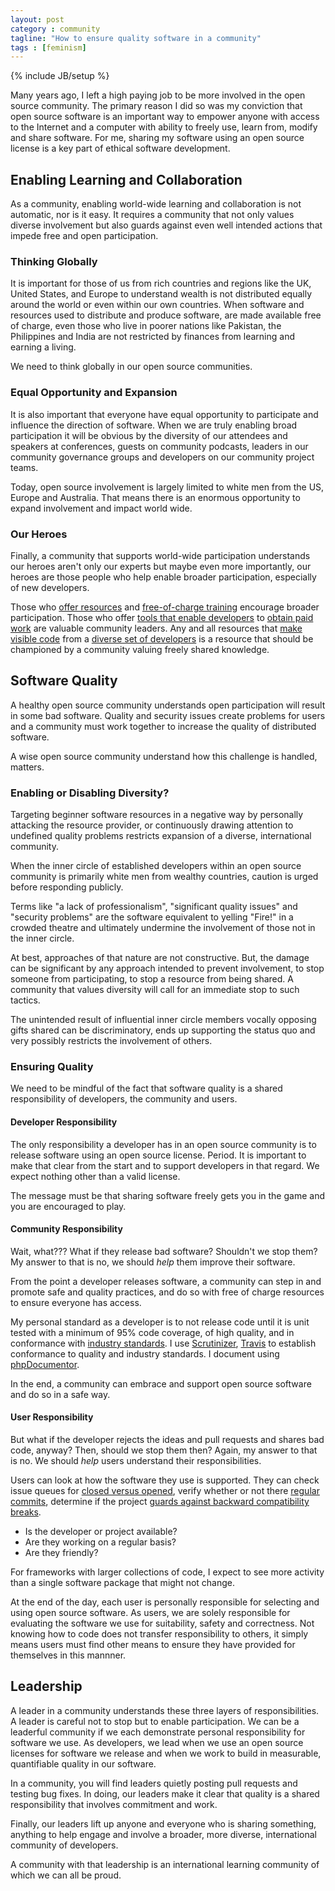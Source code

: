 ```yaml
---
layout: post
category : community
tagline: "How to ensure quality software in a community"
tags : [feminism]
---
```

{% include JB/setup %}

Many years ago, I left a high paying job to be more involved in the open source community.
The primary reason I did so was my conviction that open source software is an important way to empower anyone with access to the Internet and a computer with ability to freely use, learn from, modify and share software.
For me, sharing my software using an open source license is a key part of ethical software development.

## Enabling Learning and Collaboration

As a community, enabling world-wide learning and collaboration is not automatic, nor is it easy.
It requires a community that not only values diverse involvement but also guards against even well intended actions that impede free and open participation.

### Thinking Globally

It is important for those of us from rich countries and regions like the UK, United States, and Europe to understand wealth is not distributed equally around the world or even within our own countries.
When software and resources used to distribute and produce software, are made available free of charge, even those who live in poorer nations
like Pakistan, the Philippines and India are not restricted by finances from learning and earning a living.

We need to think globally in our open source communities.

### Equal Opportunity and Expansion

It is also important that everyone have equal opportunity to participate and influence the direction of software.
When we are truly enabling broad participation it will be obvious by the diversity of our attendees and speakers
at conferences, guests on community podcasts, leaders in our community governance groups and developers on our community project teams.

Today, open source involvement is largely limited to white men from the US, Europe and Australia.
That means there is an enormous opportunity to expand involvement and impact world wide.

### Our Heroes

Finally, a community that supports world-wide participation understands our heroes aren't only our experts
but maybe even more importantly, our heroes are those people who help enable broader participation, especially of new developers.

Those who [offer resources](https://github.com/) and [free-of-charge training](http://www.php-intro.com/) encourage broader participation.
Those who offer [tools that enable developers](http://www.phpclasses.org/professionals/) to [obtain paid work](https://larajobs.com/) are valuable community leaders.
Any and all resources that [make visible code](https://packagist.org/) from a [diverse set of developers](http://www.phpclasses.org/) is a resource
that should be championed by a community valuing freely shared knowledge.

## Software Quality

A healthy open source community understands open participation will result in some bad software.
Quality and security issues create problems for users and a community must work together to increase the quality of distributed software.

A wise open source community understand how this challenge is handled, matters.

### Enabling or Disabling Diversity?

Targeting beginner software resources in a negative way
by personally attacking the resource provider, or continuously drawing attention to undefined quality problems
restricts expansion of a diverse, international community.

When the inner circle of established developers within an open source community is primarily white men from wealthy countries,
caution is urged before responding publicly.

Terms like "a lack of professionalism",
"significant quality issues" and "security problems" are the software equivalent to yelling "Fire!" in a crowded theatre and
 ultimately undermine the involvement of those not in the inner circle.

At best, approaches of that nature are not constructive.
But, the damage can be significant by any approach intended to prevent involvement, to stop someone from participating,
 to stop a resource from being shared.
 A community that values diversity will call for an immediate stop to such tactics.

The unintended result of influential inner circle members vocally opposing gifts shared can be discriminatory,
ends up supporting the status quo and very possibly restricts the involvement of others.

### Ensuring Quality

We need to be mindful of the fact that software quality is a shared responsibility of developers, the community and users.

#### Developer Responsibility

The only responsibility a developer has in an open source community is to release software using an open source license.
Period. It is important to make that clear from the start and to support developers in that regard.
We expect nothing other than a valid license.

The message must be that sharing software freely gets you in the game and you are encouraged to play.

#### Community Responsibility

Wait, what??? What if they release bad software? Shouldn't we stop them? My answer to that is no, we should *help* them improve their software.

From the point a developer releases software, a community can step in and promote safe and quality practices,
 and do so with free of charge resources to ensure everyone has access.

My personal standard as a developer is to not release code until it is unit tested with a minimum of 95% code coverage,
of high quality, and in conformance with [industry standards](https://github.com/php-fig/fig-standards).
I use [Scrutinizer](https://scrutinizer-ci.com/g/Molajo/Molajito/), [Travis](https://travis-ci.org/Molajo/Molajito)
to establish conformance to quality and industry standards. I document using [phpDocumentor](http://www.phpdoc.org/).

In the end, a community can embrace and support open source software and do so in a safe way.

#### User Responsibility

But what if the developer rejects the ideas and pull requests and shares bad code, anyway? Then, should we stop them then? Again, my answer to that is no. We should *help* users understand their responsibilities.

Users can look at how the software they use is supported.
They can check issue queues for [closed versus opened](https://github.com/laravel/laravel/pulls),
verify whether or not there [regular commits](https://github.com/symfony/symfony/commits/master),
determine if the project [guards against backward compatibility breaks](https://github.com/zendframework/zf2/issues/6507).

* Is the developer or project available?
* Are they working on a regular basis?
* Are they friendly?

For frameworks with larger collections of code, I expect to see more activity than a single software package that might not change.

At the end of the day, each user is personally responsible for selecting and using open source software.
As users, we are solely responsible for evaluating the software we use for suitability, safety and correctness.
Not knowing how to code does not transfer responsibility to others, it simply means users must find other means to ensure they have provided for themselves in this mannner.

## Leadership

A leader in a community understands these three layers of responsibilities.
A leader is careful not to stop but to enable participation.
We can be a leaderful community if we each demonstrate personal responsibility for software we use.
As developers, we lead when we use an open source licenses for software we release and when we work to build in measurable, quantifiable quality
in our software.

In a community, you will find leaders quietly posting pull requests and testing bug fixes.
In doing, our leaders make it clear that quality is a shared responsibility that involves commitment and work.

Finally, our leaders lift up anyone and everyone who is sharing something, anything to help engage
and involve a broader, more diverse, international community of developers.

A community with that leadership is an international learning community of which we can all be proud.
